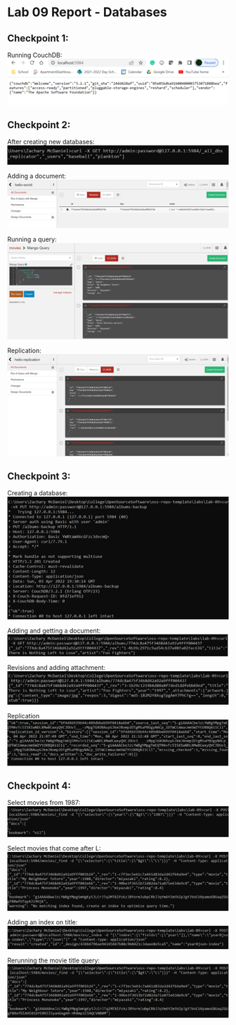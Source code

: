 # Lab 09 Report - Databases

## Checkpoint 1:

Running CouchDB:
![](part1.png)

## Checkpoint 2:

After creating new databases:
![](part2_1.png)

Adding a document:
![](part2_2.png)

Running a query:
![](part2_3.png)

Replication:
![](part2_4.png)

## Checkpoint 3:

Creating a database:
![](part3_1.png)

Adding and getting a document:
![](part3_2.png)

Revisions and adding attachment:
![](part3_3.png)

Replication
![](part3_4.png)

## Checkpoint 4:

Select movies from 1987:
![](part4_1.png)

Select movies that come after L:
![](part4_2.png)

Adding an index on title:
![](part4_3.png)

Rerunning the movie title query:
![](part4_4.png)